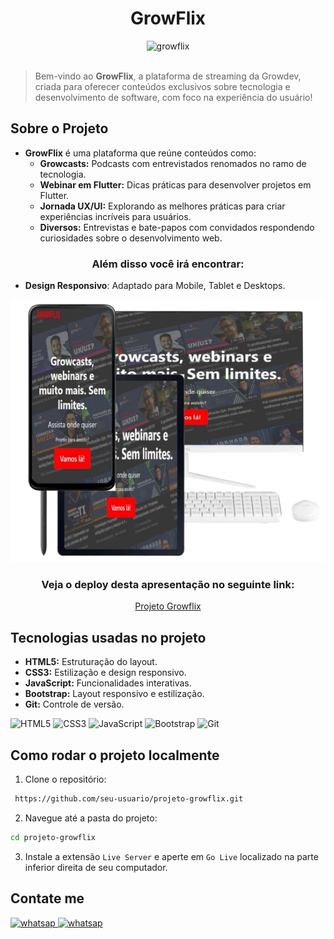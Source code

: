 <h1 align="center">GrowFlix</h1>

<div align="center">
    <img src="./images/logo-growflix.svg" alt="growflix" width="180px" />
</div>
<br>

> Bem-vindo ao **GrowFlix**, a plataforma de streaming da Growdev, criada para oferecer conteúdos exclusivos sobre tecnologia e desenvolvimento de software, com foco na experiência do usuário!

## Sobre o Projeto
- **GrowFlix** é uma plataforma que reúne conteúdos como:
  - **Growcasts:** Podcasts com entrevistados renomados no ramo de tecnologia.
  - **Webinar em Flutter:** Dicas práticas para desenvolver projetos em Flutter.
  - **Jornada UX/UI:** Explorando as melhores práticas para criar experiências incríveis para usuários.
  - **Diversos:** Entrevistas e bate-papos com convidados respondendo curiosidades sobre o desenvolvimento web.

<h3 align="center">Além disso você irá encontrar: </h3>

- **Design Responsivo**: Adaptado para Mobile, Tablet e Desktops.
<div align="center">
    <img src="./images/responsividade.png" alt="responsividade" />
</div>

<h3 align="center">Veja o deploy desta apresentação no seguinte link:</h3>

<div align="center">
    <a href="https://projeto-full-stack-1-growflix.vercel.app/">Projeto Growflix</a>
</div>

## Tecnologias usadas no projeto
- **HTML5:** Estruturação do layout.
- **CSS3:** Estilização e design responsivo.
- **JavaScript:** Funcionalidades interativas.
- **Bootstrap:** Layout responsivo e estilização.
- **Git:** Controle de versão.

<div>
    <img src="https://img.shields.io/badge/html5-%23E34F26.svg?style=for-the-badge&logo=html5&logoColor=white" alt="HTML5">
    <img src="https://img.shields.io/badge/css3-%231572B6.svg?style=for-the-badge&logo=css3&logoColor=white" alt="CSS3">
    <img src="https://img.shields.io/badge/JavaScript-F7DF1E?style=for-the-badge&logo=javascript&logoColor=black" alt="JavaScript">
    <img src="https://img.shields.io/badge/Bootstrap-563D7C?style=for-the-badge&logo=bootstrap&logoColor=white" alt="Bootstrap">
    <img src="https://img.shields.io/badge/GIT-E44C30?style=for-the-badge&logo=git&logoColor=white" alt="Git">
</div>

## Como rodar o projeto localmente
1. Clone o repositório:

```bash
 https://github.com/seu-usuario/projeto-growflix.git
 ```
2. Navegue até a pasta do projeto:
```bash
cd projeto-growflix
```
3. Instale a extensão `Live Server` e aperte em `Go Live` localizado na parte inferior direita de seu computador.
## Contate me

<a href="https://wa.me/5519991069456">
    <img src="https://img.shields.io/badge/WhatsApp-25D366?style=for-the-badge&logo=whatsapp&logoColor=white" alt="whatsap" />
</a>
<a href="https://www.linkedin.com/in/johann-patr%C3%ADcio-daniel-112425196/">
    <img src="https://img.shields.io/badge/linkedin-%230077B5.svg?style=for-the-badge&logo=linkedin&logoColor=white" alt="whatsap" />
</a>